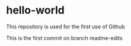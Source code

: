 # hello-world
This repository is used for the first use of Github

This is the first commit on branch readme-edits
